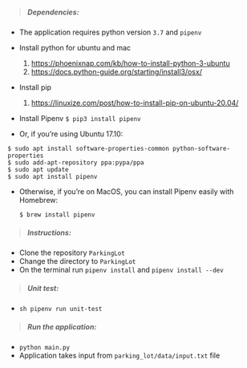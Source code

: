 

>##### Dependencies:
- The application requires python version `3.7` and `pipenv`

- Install python for ubuntu and mac
  1. https://phoenixnap.com/kb/how-to-install-python-3-ubuntu
  2. https://docs.python-guide.org/starting/install3/osx/

- Install pip
  1. https://linuxize.com/post/how-to-install-pip-on-ubuntu-20.04/

- Install Pipenv `$ pip3 install pipenv`

- Or, if you’re using Ubuntu 17.10:
```
$ sudo apt install software-properties-common python-software-properties
$ sudo add-apt-repository ppa:pypa/ppa
$ sudo apt update
$ sudo apt install pipenv
```

- Otherwise, if you’re on MacOS, you can install Pipenv easily with Homebrew:

    `$ brew install pipenv`


>#####  Instructions:
- Clone the repository `ParkingLot`
- Change the directory to `ParkingLot`
- On the terminal run `pipenv install` and `pipenv install --dev`


>##### Unit test:
- `sh pipenv run unit-test `

>##### Run the application:
- `python main.py`
-  Application takes input from `parking_lot/data/input.txt` file
